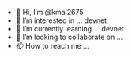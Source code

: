 - 👋 Hi, I’m @kmal2675
- 👀 I’m interested in ... devnet
- 🌱 I’m currently learning ... devnet
- 💞️ I’m looking to collaborate on ...
- 📫 How to reach me ...

<!---
kmal2675/kmal2675 is a ✨ special ✨ repository because its `README.md` (this file) appears on your GitHub profile.
You can click the Preview link to take a look at your changes.
--->
